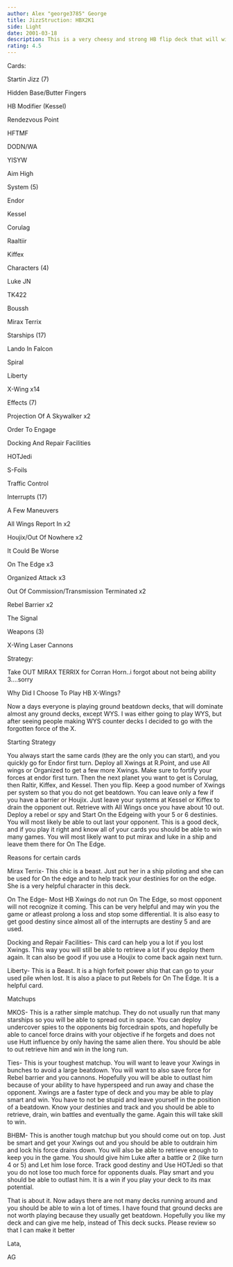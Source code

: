 ```yaml
---
author: Alex "george3785" George
title: JizzStruction: HBX2K1
side: Light
date: 2001-03-18
description: This is a very cheesy and strong HB flip deck that will win a lot of games
rating: 4.5
---
```

Cards: 

Startin Jizz (7)
Hidden Base/Butter Fingers
HB Modifier (Kessel)
Rendezvous Point
HFTMF
DODN/WA
YISYW
Aim High

System (5)
Endor
Kessel
Corulag
Raaltiir
Kiffex

Characters (4)
Luke JN
TK422
Boussh
Mirax Terrix

Starships (17)
Lando In Falcon
Spiral
Liberty
X-Wing x14

Effects (7)
Projection Of A Skywalker x2
Order To Engage
Docking And Repair Facilities
HOTJedi
S-Foils
Traffic Control

Interrupts (17)
A Few Maneuvers
All Wings Report In x2
Houjix/Out Of Nowhere x2
It Could Be Worse
On The Edge x3
Organized Attack x3
Out Of Commission/Transmission Terminated x2
Rebel Barrier x2
The Signal

Weapons (3)
X-Wing Laser Cannons





Strategy: 

Take OUT MIRAX TERRIX for Corran Horn..i forgot about not being ability 3....sorry

Why Did I Choose To Play HB X-Wings?
Now a days everyone is playing ground beatdown decks, that will dominate almost any ground decks, except WYS. I was either going to play WYS, but after seeing people making WYS counter decks I decided to go with the forgotten force of the X.

Starting Strategy
You always start the same cards (they are the only you can start), and you quickly go for Endor first turn. Deploy all Xwings at R.Point, and use All wings or Organized to get a few more Xwings. Make sure to fortify your forces at endor first turn. Then the next planet you want to get is Corulag, then Raltir, Kiffex, and Kessel. Then you flip. Keep a good number of Xwings per system so that you do not get beatdown. You can leave only a few if you have a barrier or Houjix. Just leave your systems at Kessel or Kiffex to drain the opponent out. Retrieve with All Wings once you have about 10 out. Deploy a rebel or spy and Start On the Edgeing with your 5 or 6 destinies. You will most likely be able to out last your opponent. This is a good deck, and if you play it right and know all of your cards you should be able to win many games. You will most likely want to put mirax and luke in a ship and leave them there for On The Edge. 

Reasons for certain cards
Mirax Terrix- This chic is a beast. Just put her in a ship piloting and she can be used for On the edge and to help track your destinies for on the edge. She is a very helpful character in this deck.

On The Edge- Most HB Xwings do not run On The Edge, so most opponent will not recognize it coming. This can be very helpful and may win you the game or atleast prolong a loss and stop some differential. It is also easy to get good destiny since almost all of the interrupts are destiny 5 and are used.

Docking and Repair Facilities- This card can help you a lot if you lost Xwings. This way you will still be able to retrieve a lot if you deploy them again. It can also be good if you use a Houjix to come back again next turn.

Liberty- This is a Beast. It is a high forfeit power ship that can go to your used pile when lost. It is also a place to put Rebels for On The Edge. It is a helpful card.

Matchups
MKOS- This is a rather simple matchup. They do not usually run that many starships so you will be able to spread out in space. You can deploy undercover spies to the opponents big forcedrain spots, and hopefully be able to cancel force drains with your objective if he forgets and does not use Hutt influence by only having the same alien there. You should be able to out retrieve him and win in the long run.

Ties- This is your toughest matchup. You will want to leave your Xwings in bunches to avoid a large beatdown. You will want to also save force for Rebel barrier and you cannons. Hopefully you will be able to outlast him because of your ability to have hyperspeed and run away and chase the opponent. Xwings are a faster type of deck and you may be able to play smart and win. You have to not be stupid and leave yourself in the position of a beatdown. Know your destinies and track and you should be able to retrieve, drain, win battles and eventually the game. Again this will take skill to win.

BHBM- This is another tough matchup but you should come out on top. Just be smart and get your Xwings out and you should be able to outdrain him and lock his force drains down. You will also be able to retrieve enough to keep you in the game. You should give him Luke after a battle or 2 (like turn 4 or 5) and Let him lose force. Track good destiny and Use HOTJedi so that you do not lose too much force for opponents duals. Play smart and you should be able to outlast him. It is a win if you play your deck to its max potential.

That is about it. Now adays there are not many decks running around and you should be able to win a lot of times. I have found that ground decks are not worth playing because they usually get beatdown. Hopefully you like my deck and can give me help, instead of This deck sucks. Please review so that I can make it better

Lata,
AG
